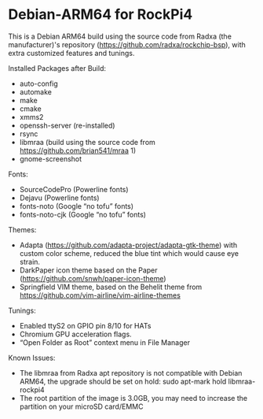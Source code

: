 # Debian-ARM64 for RockPi4
This is a Debian ARM64 build using the source code from Radxa (the manufacturer)'s repository (https://github.com/radxa/rockchip-bsp), with extra customized features and tunings.

Installed Packages after Build:
- auto-config
- automake
- make
- cmake
- xmms2
- openssh-server (re-installed)
- rsync
- libmraa (build using the source code from https://github.com/brian541/mraa 1)
- gnome-screenshot

Fonts:
- SourceCodePro (Powerline fonts)
- Dejavu (Powerline fonts)
- fonts-noto (Google “no tofu” fonts)
- fonts-noto-cjk (Google “no tofu” fonts)

Themes:
- Adapta (https://github.com/adapta-project/adapta-gtk-theme) with custom color scheme, reduced the blue tint which would cause eye strain.
- DarkPaper icon theme based on the Paper (https://github.com/snwh/paper-icon-theme)
- Springfield VIM theme, based on the Behelit theme from https://github.com/vim-airline/vim-airline-themes

Tunings:
- Enabled ttyS2 on GPIO pin 8/10 for HATs
- Chromium GPU acceleration flags.
- “Open Folder as Root” context menu in File Manager

Known Issues:
- The libmraa from Radxa apt repository is not compatible with Debian ARM64, the upgrade should be set on hold:
  sudo apt-mark hold libmraa-rockpi4
- The root partition of the image is 3.0GB, you may need to increase the partition on your microSD card/EMMC
